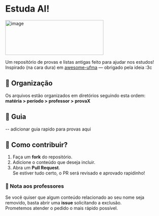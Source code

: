 # Estuda AI!
<img width="310" height="110" alt="image" src="https://github.com/user-attachments/assets/f021c0ff-1f63-4f14-9af6-a959ff1bedd0" />

Um repositório de provas e listas antigas feito para ajudar nos estudos!  
Inspirado (na cara dura) em [awesome-ufma](https://github.com/elheremes/awesome-ufma/tree/master) — obrigado pela ideia :3c

## 📂 Organização
Os arquivos estão organizados em diretórios seguindo esta ordem:  
**matéria > período > professor > provaX**

## 📖 Guia
-- adicionar guia rapido para provas aqui

## 🤝 Como contribuir?
1. Faça um **fork** do repositório.  
2. Adicione o conteúdo que deseja incluir.  
3. Abra um **Pull Request**.  
Se estiver tudo certo, o PR será revisado e aprovado rapidinho!

### 📌 Nota aos professores
Se você quiser que algum conteúdo relacionado ao seu nome seja removido, basta abrir uma **issue** solicitando a exclusão.  
Prometemos atender o pedido o mais rápido possível.  
